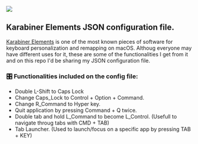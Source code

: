 <!-- HEADER -->
[![](https://img.shields.io/badge/Twitter-%231DA1F2.svg?&style=flat&logo=twitter&logoColor=white)][Twitter]




<!-- BODY -->
## Karabiner Elements JSON configuration file.
[Karabiner Elements] is one of the most known pieces of software for keyboard personalization and remapping on macOS. Althoug everyone may have different uses for it, these are some of the functionalities I get from it and on this repo I'd be sharing my JSON configuration file.

### 🎛 Functionalities included on the config file:
- Double L-Shift to Caps Lock
- Change Caps_Lock to Control + Option + Command.
- Change R_Command to Hyper key.
- Quit application by pressing Command + Q twice.
- Double tab and hold L_Command to become L_Control. (Usefull to navigate throug tabs with CMD + TAB)
- Tab Launcher. (Used to launch/focus on a specific app by pressing TAB + KEY)




<!-- FOOTER -->
<!-- Temporary links -->
[Karabiner Elements]: https://karabiner-elements.pqrs.org


<!-- Permanent links -->
[Twitter]: https://twitter.com/TomEstelrich

